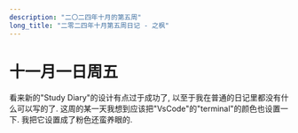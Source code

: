 ```yaml
---
description: "二〇二四年十月的第五周"
long_title: "二零二四年十月第五周日记 - 之枫"
---
```


# 十一月一日周五

看来新的"Study Diary"的设计有点过于成功了, 以至于我在普通的日记里都没有什么可以写的了. 这周的某一天我想到应该把"VsCode"的"terminal"的颜色也设置一下. 我把它设置成了粉色还蛮养眼的.

